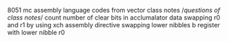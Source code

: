 8051 mc assembly language codes from vector class notes
/*questions of class notes*/
count number of clear bits in acclumalator data
swapping r0 and r1 by using xch assembly directive
swapping lower nibbles b register with lower nibble r0

